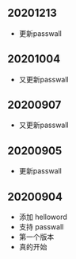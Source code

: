 ## 20201213
* 更新passwall

## 20201004
* 又更新passwall

## 20200907
* 又更新passwall

## 20200905
* 更新passwall

## 20200904
* 添加 helloword
* 支持 passwall
* 第一个版本
* 真的开始
